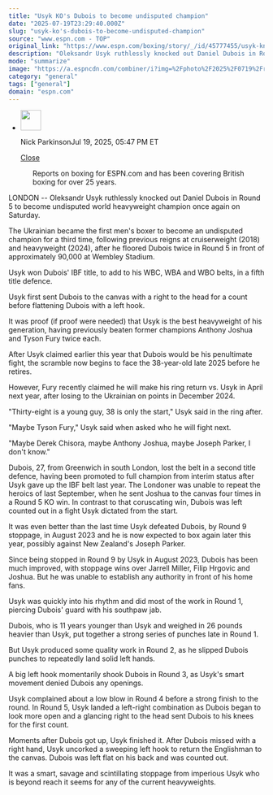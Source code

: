```yaml
---
title: "Usyk KO's Dubois to become undisputed champion"
date: "2025-07-19T23:29:40.000Z"
slug: "usyk-ko's-dubois-to-become-undisputed-champion"
source: "www.espn.com - TOP"
original_link: "https://www.espn.com/boxing/story/_/id/45777455/usyk-knocks-dubois-become-undisputed-heavyweight-champion"
description: "Oleksandr Usyk ruthlessly knocked out Daniel Dubois in Round 5 to become undisputed world heavyweight champion once again on Saturday."
mode: "summarize"
image: "https://a.espncdn.com/combiner/i?img=%2Fphoto%2F2025%2F0719%2Fr1521091_1296x729_16%2D9.jpg"
category: "general"
tags: ["general"]
domain: "espn.com"
---
```

<div id="readability-page-1" class="page"><div><div><ul><li><p><img src="https://a.espncdn.com/combiner/i?img=/photo/2024/0321/r1308010_100x150_2-3.jpg&amp;h=80&amp;w=80&amp;scale=crop" alt="" width="40" height="40"></p><p>Nick Parkinson<span>Jul 19, 2025, 05:47 PM ET</span></p><div><p><a href="#">Close</a></p><ul>Reports on boxing for ESPN.com and has been covering British boxing for over 25 years.</ul></div></li></ul></div><p>LONDON -- Oleksandr Usyk ruthlessly knocked out Daniel Dubois in Round 5 to become undisputed world heavyweight champion once again on Saturday.</p><p>The Ukrainian became the first men's boxer to become an undisputed champion for a third time, following previous reigns at cruiserweight (2018) and heavyweight (2024), after he floored Dubois twice in Round 5 in front of approximately 90,000 at Wembley Stadium.</p><p>Usyk won Dubois' IBF title, to add to his WBC, WBA and WBO belts, in a fifth title defence.</p><p>Usyk first sent Dubois to the canvas with a right to the head for a count before flattening Dubois with a left hook.</p><p>It was proof (if proof were needed) that Usyk is the best heavyweight of his generation, having previously beaten former champions Anthony Joshua and Tyson Fury twice each.</p><p>After Usyk claimed earlier this year that Dubois would be his penultimate fight, the scramble now begins to face the 38-year-old late 2025 before he retires.</p><p>However, Fury recently claimed he will make his ring return vs. Usyk in April next year, after losing to the Ukrainian on points in December 2024.</p><p>"Thirty-eight is a young guy, 38 is only the start," Usyk said in the ring after.</p><p>"Maybe Tyson Fury," Usyk said when asked who he will fight next.</p><p>"Maybe Derek Chisora, maybe Anthony Joshua, maybe Joseph Parker, I don't know."</p><p>Dubois, 27, from Greenwich in south London, lost the belt in a second title defence, having been promoted to full champion from interim status after Usyk gave up the IBF belt last year. The Londoner was unable to repeat the heroics of last September, when he sent Joshua to the canvas four times in a Round 5 KO win. In contrast to that coruscating win, Dubois was left counted out in a fight Usyk dictated from the start.</p><p>It was even better than the last time Usyk defeated Dubois, by Round 9 stoppage, in August 2023 and he is now expected to box again later this year, possibly against New Zealand's Joseph Parker.</p><p>Since being stopped in Round 9 by Usyk in August 2023, Dubois has been much improved, with stoppage wins over Jarrell Miller, Filip Hrgovic and Joshua. But he was unable to establish any authority in front of his home fans.</p><p>Usyk was quickly into his rhythm and did most of the work in Round 1, piercing Dubois' guard with his southpaw jab.</p><p>Dubois, who is 11 years younger than Usyk and weighed in 26 pounds heavier than Usyk, put together a strong series of punches late in Round 1.</p><p>But Usyk produced some quality work in Round 2, as he slipped Dubois punches to repeatedly land solid left hands.</p><p>A big left hook momentarily shook Dubois in Round 3, as Usyk's smart movement denied Dubois any openings.</p><p>Usyk complained about a low blow in Round 4 before a strong finish to the round. In Round 5, Usyk landed a left-right combination as Dubois began to look more open and a glancing right to the head sent Dubois to his knees for the first count.</p><p>Moments after Dubois got up, Usyk finished it. After Dubois missed with a right hand, Usyk uncorked a sweeping left hook to return the Englishman to the canvas. Dubois was left flat on his back and was counted out.</p><p>It was a smart, savage and scintillating stoppage from imperious Usyk who is beyond reach it seems for any of the current heavyweights.</p>
</div></div>